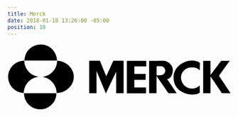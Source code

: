 ```yaml
---
title: Merck
date: 2018-01-18 13:26:00 -05:00
position: 10
---
```


<svg version="1.1"  xmlns="http://www.w3.org/2000/svg" xmlns:xlink="http://www.w3.org/1999/xlink" x="0px" y="0px"
	 viewBox="0 0 546.8 164" style="enable-background:new 0 0 546.8 164;" xml:space="preserve">
<g>
	<path d="M265.1,70.8c-8.2,17.2-16.3,34.5-24.7,51.9c-7.6-18.3-15.1-36.3-22.6-54.3c-0.1,0-0.2,0-0.2,0c0,17.9,0,35.8,0,53.9
		c-6.1,0-12,0-17.9,0c0-26.4,0-52.8,0-79.3c0.4,0,0.8-0.1,1.3-0.1c7.8,0,15.7,0,23.5-0.1c1.1,0,1.6,0.4,2,1.4
		c4.7,11.7,9.4,23.3,14.2,35c0.2,0.5,0.4,0.9,0.7,1.6c0.3-0.6,0.5-1,0.7-1.5c5.3-11.7,10.6-23.3,15.9-35c0.5-1,1-1.4,2.1-1.4
		c7.4,0.1,14.8,0,22.1,0c0.5,0,1,0,1.6,0c0,26.5,0,52.9,0,79.3c-6.1,0-12.1,0-18.2,0c0-17.2,0-34.3,0-51.5
		C265.3,70.9,265.2,70.8,265.1,70.8z"/>
	<path d="M346.3,43c1,0,1.7,0,2.5,0c10.4,0,20.8,0.1,31.1-0.1c7.7-0.1,13.7,3.4,18.7,8.8c6.1,6.8,6.6,14.7,4.2,23
		c-1,3.3-2.5,6.2-4.8,8.8c-2.1,2.3-4.5,4-8,4.2c7.8,11.5,15.5,22.9,23.4,34.5c-0.8,0-1.2,0-1.7,0c-5.7,0-11.5,0-17.2,0
		c-1,0-1.6-0.3-2.2-1.1c-8.9-13.1-17.8-26.2-26.8-39.2c-0.3-0.5-0.7-0.9-1.3-1.4c0,0.5,0,1,0,1.5c0,12.8,0,25.6,0,38.4
		c0,1.8,0,1.8-1.8,1.8c-4.8,0-9.6,0-14.3,0c-1.9,0-1.9,0-1.9-1.8c0-17.8,0-35.6,0-53.4c0-7.4,0-14.8,0-22.3
		C346.3,44.3,346.3,43.8,346.3,43z M364.4,56.3c0,7.4,0,14.8,0,22.3c3.8-0.2,7.4-0.3,11-0.5c1-0.1,2.1-0.3,3-0.7
		c4.3-1.5,7.5-6.1,7.2-10.4c-0.4-5.5-3.9-10-8.9-10.6C372.8,55.9,368.6,56.3,364.4,56.3z"/>
	<path d="M85.6,82.4c10.1-1.4,18.6-5.6,25.4-13.1c6.8-7.5,10.1-16.4,10.4-26.8c3,0.5,5.9,0.8,8.7,1.5c12.6,3.3,22.2,10.5,28.1,22.2
		c6.9,13.6,4.4,29.8-6.2,41.3c-6.8,7.4-15.2,12-25.1,13.8c-1.8,0.3-3.7,0.4-5.5,0.6c-0.9,0.1-1.3-0.2-1.3-1.2
		c-0.7-18-13.1-33.2-30.4-37.5C88.3,82.8,86.9,82.6,85.6,82.4z"/>
	<path d="M544.9,122.2c-4.6,0-8.9,0-13.3,0c-2.1,0-4.3-0.1-6.4,0c-1,0-1.6-0.3-2.2-1.2c-8.5-12.8-17.1-25.6-25.7-38.3
		c-0.3-0.4-0.6-0.9-1.2-1.7c0,14,0,27.6,0,41.3c-6.1,0-12,0-17.9,0c0-26.4,0-52.8,0-79.3c5.9,0,11.8,0,17.9,0c0,11.4,0,22.8,0,34.5
		c0.5-0.7,0.9-1,1.1-1.4c8-10.6,16-21.2,24-31.9c0.6-0.9,1.3-1.2,2.4-1.2c6,0,12,0,18,0c0.4,0,0.9,0,1.5,0c-0.4,0.6-0.6,0.9-0.9,1.3
		c-8.2,11.3-16.3,22.6-24.5,33.8c-0.7,1-0.8,1.6-0.1,2.6c8.8,13.2,17.5,26.5,26.2,39.8C544.2,121.1,544.5,121.6,544.9,122.2z"/>
	<path d="M41.3,42.4c-0.3,7.2,1.6,13.9,5.3,20C53,73.3,62.5,79.8,74.9,81.9c0.5,0.1,1,0.2,1.3,0.3c-10.2,1-18.9,5.3-25.9,12.9
		c-5.8,6.2-9,13.7-10.2,22c-0.2,1.3-0.2,2.5-0.3,3.8c0,0.7-0.3,0.9-1,0.9c-18.8-1.4-32.6-14.7-36.3-31.1
		C-2.3,69.1,12.2,47.1,34,43.3C36.4,42.9,38.9,42.8,41.3,42.4L41.3,42.4z"/>
	<path d="M337.6,74.9c0,4.9,0,9.6,0,14.5c-0.6,0-1.1,0.1-1.7,0.1c-8.1,0-16.3,0-24.4,0c-1.2,0-1.6,0.3-1.6,1.6
		c0.1,5.2,0.1,10.4,0,15.6c0,1.1,0.3,1.4,1.4,1.4c8.5,0,16.9,0,25.4,0c0.5,0,1.1,0,1.8,0c0,4.8,0,9.6,0,14.4c-15.6,0-31.1,0-46.8,0
		c0-26.4,0-52.7,0-79.3c0.5,0,1,0,1.5,0c14.8,0,29.5,0,44.3,0c1.2,0,1.7,0.2,1.6,1.6c-0.1,3.9,0,7.7,0,11.8c-9.7,0-19.3,0-29.1,0
		c0,0.7,0,1.1,0,1.6c0,5.1,0,10.3,0,15.4c0,1.2,0.3,1.5,1.5,1.5c8.2-0.1,16.4,0,24.6,0C336.5,74.9,337,74.9,337.6,74.9z"/>
	<path d="M469.9,103.3c0,4.9,0,9.7,0,14.5c0,3.7,0,3.6-3.4,5.1c-6.5,2.8-13.3,3.2-20.2,2.3c-8.8-1.1-17-3.8-24.3-8.9
		c-8.9-6.3-14-15-15.6-25.7c-1-6.7-0.8-13.3,1.5-19.8c3.4-9.2,9.6-16,17.8-21c6.8-4.2,14.1-7,22.2-7.3c6.5-0.3,12.9,0.6,18.9,3.3
		c0.4,0.2,0.7,0.4,1.1,0.6c1.8,0.8,2.6,1.9,2.4,4.1c-0.3,5.2-0.3,10.3-0.4,15.8c-0.7-0.6-1.3-1-1.8-1.5c-3.3-3.4-7.4-5.1-12.1-5.5
		c-5.8-0.5-11.4-0.4-16.9,2C429,65.5,423,76,424.2,86.9c1.4,12.1,10.9,22.4,23.1,23.9c8,1,15.4-1,21.5-6.6c0.2-0.2,0.5-0.4,0.7-0.6
		C469.5,103.5,469.6,103.5,469.9,103.3z"/>
	<path d="M80.1,122.3c12.6,0,25.2,0,37.8,0c1.7,0,1.8,0,1.7,1.7c-0.8,14.1-7.4,24.9-19.4,32.2c-7.3,4.5-15.3,6.1-23.8,5.4
		c-17.6-1.6-31.7-14.4-35.2-31.3c-0.4-2-0.6-4.1-0.8-6.2c-0.1-1.9,0-1.9,1.8-1.9C54.8,122.3,67.5,122.3,80.1,122.3z"/>
	<path d="M41.3,42.5C41.9,39,42,35.4,43,32C47.5,17.1,57.4,7.6,72.6,4.1C94.2-0.8,115,12.5,120,34.2c0.5,2.2,0.6,4.4,0.9,6.6
		c0.2,1.2-0.2,1.6-1.5,1.6c-15.2,0-30.5,0-45.7,0c-10.3,0-20.6,0-30.9,0C42.3,42.3,41.8,42.4,41.3,42.5
		C41.3,42.4,41.3,42.5,41.3,42.5z"/>
</g>
</svg>
